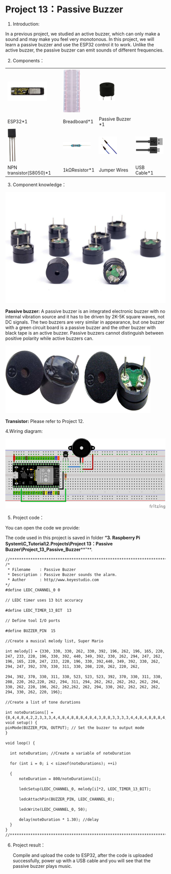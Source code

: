 # Project 13：Passive Buzzer

1.  Introduction:

In a previous project, we studied an active buzzer, which can only make
a sound and may make you feel very monotonous. In this project, we will
learn a passive buzzer and use the ESP32 control it to work. Unlike the
active buzzer, the passive buzzer can emit sounds of different
frequencies.

2.  Components：

<table>
<tbody>
<tr class="odd">
<td><img src="https://raw.githubusercontent.com/keyestudio/KS5010-KS5010F-Keyestudio-ESP32-Learning-Kit-Ultimate-Edition-Raspberry-Pi/master/media/b8f46441af8a96464075d155e6ff7610.jpeg" style="width:1.29375in;height:0.63125in" /></td>
<td><img src="https://raw.githubusercontent.com/keyestudio/KS5010-KS5010F-Keyestudio-ESP32-Learning-Kit-Ultimate-Edition-Raspberry-Pi/master/media/e380dd26e4825be9a768973802a55fe6.png" style="width:0.59306in;height:1.45486in" /></td>
<td><img src="https://raw.githubusercontent.com/keyestudio/KS5010-KS5010F-Keyestudio-ESP32-Learning-Kit-Ultimate-Edition-Raspberry-Pi/master/media/d1ea1bb2b2749820cab389d5b85b838b.png" style="width:0.52708in;height:0.63333in" /></td>
<td></td>
</tr>
<tr class="even">
<td>ESP32*1</td>
<td>Breadboard*1</td>
<td>Passive Buzzer *1</td>
<td></td>
</tr>
<tr class="odd">
<td><img src="https://raw.githubusercontent.com/keyestudio/KS5010-KS5010F-Keyestudio-ESP32-Learning-Kit-Ultimate-Edition-Raspberry-Pi/master/media/9197d4aff9356c585b7ef68e33a6881d.png" style="width:0.27986in;height:1.08819in" /></td>
<td><img src="https://raw.githubusercontent.com/keyestudio/KS5010-KS5010F-Keyestudio-ESP32-Learning-Kit-Ultimate-Edition-Raspberry-Pi/master/media/098a2730d0b0a2a4b2079e0fc87fd38b.png" style="width:0.90833in;height:0.23681in" /></td>
<td><img src="https://raw.githubusercontent.com/keyestudio/KS5010-KS5010F-Keyestudio-ESP32-Learning-Kit-Ultimate-Edition-Raspberry-Pi/master/media/fa38b2e3964d342d0a5c446490ff4811.png" style="width:0.59236in;height:0.57014in" /></td>
<td><img src="https://raw.githubusercontent.com/keyestudio/KS5010-KS5010F-Keyestudio-ESP32-Learning-Kit-Ultimate-Edition-Raspberry-Pi/master/media/7dcbd02995be3c142b2f97df7f7c03ce.png" style="width:1.05903in;height:0.56667in" /></td>
</tr>
<tr class="even">
<td>NPN transistor(S8050)*1</td>
<td>1kΩResistor*1</td>
<td>Jumper Wires</td>
<td>USB Cable*1</td>
</tr>
</tbody>
</table>

3. Component knowledge：

![](/media/8d0020e53824072cbe9d4f7d2f8acb4f.png)

**Passive buzzer:** A passive buzzer is an integrated electronic buzzer
with no internal vibration source and it has to be driven by 2K-5K
square waves, not DC signals. The two buzzers are very similar in
appearance, but one buzzer with a green circuit board is a passive
buzzer and the other buzzer with black tape is an active buzzer. Passive
buzzers cannot distinguish between positive polarity while active
buzzers can.

![](/media/fc42c5ed014609ff0b290ee5361bb2fd.png)

**Transistor:** Please refer to Project 12.

4.Wiring diagram:

![](/media/9c12d89ce3f10c838e63f1334f41fc9e.png)

5.  Project code：

You can open the code we provide:

The code used in this project is saved in folder **“3. Raspberry Pi
System\\C\_Tutorial\\2.Projects\\Project 13：Passive
Buzzer\\Project\_13\_Passive\_Buzzer****”**.

    //**********************************************************************
    /*
     * Filename    : Passive Buzzer
     * Description : Passive Buzzer sounds the alarm.
     * Auther      : http//www.keyestudio.com
    */
    #define LEDC_CHANNEL_0 0
    
    // LEDC timer uses 13 bit accuracy
    
    #define LEDC_TIMER_13_BIT  13
    
    // Define tool I/O ports
    
    #define BUZZER_PIN  15
    
    //Create a musical melody list, Super Mario
    
    int melody[] = {330, 330, 330, 262, 330, 392, 196, 262, 196, 165, 220, 247, 233, 220, 196, 330, 392, 440, 349, 392, 330, 262, 294, 247, 262, 196, 165, 220, 247, 233, 220, 196, 330, 392,440, 349, 392, 330, 262, 294, 247, 392, 370, 330, 311, 330, 208, 220, 262, 220, 262,
    
    294, 392, 370, 330, 311, 330, 523, 523, 523, 392, 370, 330, 311, 330, 208, 220, 262,220, 262, 294, 311, 294, 262, 262, 262, 262, 262, 294, 330, 262, 220, 196, 262, 262,262, 262, 294, 330, 262, 262, 262, 262, 294, 330, 262, 220, 196};
    
    //Create a list of tone durations
    
    int noteDurations[] = {8,4,4,8,4,2,2,3,3,3,4,4,8,4,8,8,8,4,8,4,3,8,8,3,3,3,3,4,4,8,4,8,8,8,4,8,4,3,8,8,2,8,8,8,4,4,8,8,4,8,8,3,8,8,8,4,4,4,8,2,8,8,8,4,4,8,8,4,8,8,3,3,3,1,8,4,4,8,4,8,4,8,2,8,4,4,8,4,1,8,4,4,8,4,8,4,8,2};
    void setup() {
    pinMode(BUZZER_PIN, OUTPUT); // Set the buzzer to output mode
    }
    
    void loop() {
    
      int noteDuration; //Create a variable of noteDuration
    
      for (int i = 0; i < sizeof(noteDurations); ++i)
    
      {
          noteDuration = 800/noteDurations[i];
    
          ledcSetup(LEDC_CHANNEL_0, melody[i]*2, LEDC_TIMER_13_BIT);
    
          ledcAttachPin(BUZZER_PIN, LEDC_CHANNEL_0);
    
          ledcWrite(LEDC_CHANNEL_0, 50);
    
          delay(noteDuration * 1.30); //delay
      }
    }
    //**********************************************************************


6.  Project result：
    
    Compile and upload the code to ESP32, after the code is uploaded
    successfully, power up with a USB cable and you will see that the
    passive buzzer plays music.
